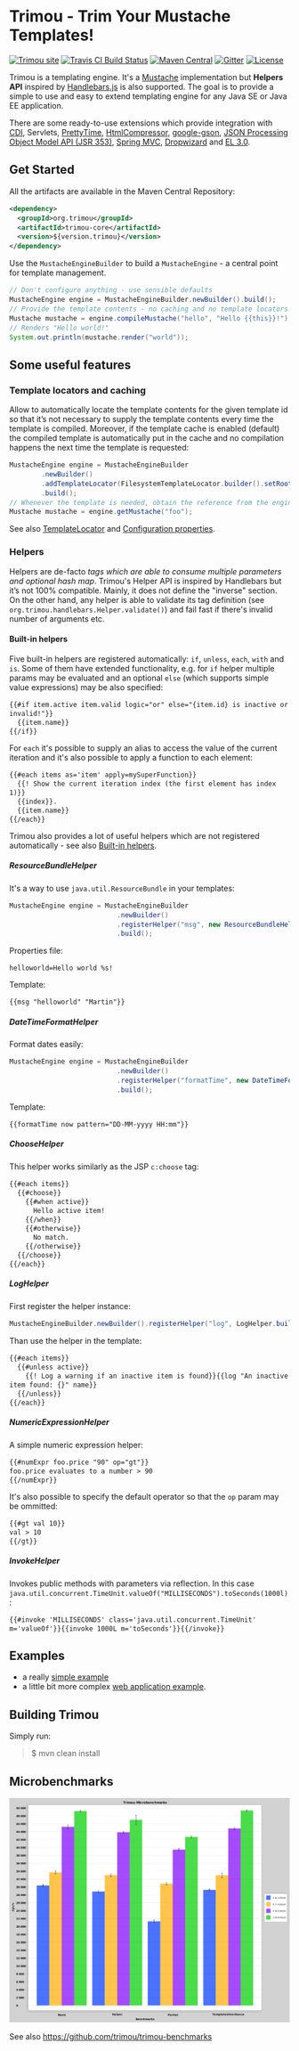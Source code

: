 # Trimou - Trim Your Mustache Templates!

[![Trimou site](https://img.shields.io/badge/www-trimou.org-orange.svg)](http://trimou.org/)
[![Travis CI Build Status](https://travis-ci.org/trimou/trimou.png)](https://travis-ci.org/trimou/trimou)
[![Maven Central](http://img.shields.io/maven-central/v/org.trimou/trimou-core.svg)](http://search.maven.org/#search|ga|1|trimou-core)
[![Gitter](https://badges.gitter.im/Join%20Chat.svg)](https://gitter.im/trimou/trimou)
[![License](https://img.shields.io/badge/license-Apache%20License%202.0-yellow.svg)](http://www.apache.org/licenses/LICENSE-2.0.html)

Trimou is a templating engine.
It's a [Mustache](https://github.com/mustache) implementation but **Helpers API** inspired by [Handlebars.js](http://handlebarsjs.com/) is also supported.
The goal is to provide a simple to use and easy to extend templating engine for any Java SE or Java EE application.

There are some ready-to-use extensions which provide integration with [CDI](http://www.cdi-spec.org/), Servlets, [PrettyTime](http://ocpsoft.org/prettytime/),  [HtmlCompressor](http://code.google.com/p/htmlcompressor/), [google-gson](http://code.google.com/p/google-gson/), [JSON Processing Object Model API (JSR 353)](https://jsonp.java.net/), [Spring MVC](http://docs.spring.io/spring/docs/current/spring-framework-reference/html/mvc.html), [Dropwizard](https://dropwizard.github.io/dropwizard/) and [EL 3.0](https://uel.java.net/).

## Get Started

All the artifacts are available in the Maven Central Repository:

```xml
<dependency>
  <groupId>org.trimou</groupId>
  <artifactId>trimou-core</artifactId>
  <version>${version.trimou}</version>
</dependency>
```
Use the `MustacheEngineBuilder` to build a `MustacheEngine` - a central point for template management.

```java
// Don't configure anything - use sensible defaults
MustacheEngine engine = MustacheEngineBuilder.newBuilder().build();
// Provide the template contents - no caching and no template locators used
Mustache mustache = engine.compileMustache("hello", "Hello {{this}}!");
// Renders "Hello world!"
System.out.println(mustache.render("world"));
```

## Some useful features

### Template locators and caching

Allow to automatically locate the template contents for the given template id so that it’s not necessary to supply the template contents every time the template is compiled. Moreover, if the template cache is enabled (default) the compiled template is automatically put in the cache and no compilation happens the next time the template is requested:

```java
MustacheEngine engine = MustacheEngineBuilder
        .newBuilder()
        .addTemplateLocator(FilesystemTemplateLocator.builder().setRootPath("/home/trimou/templates").setSuffix("html").build())
        .build();
// Whenever the template is needed, obtain the reference from the engine
Mustache mustache = engine.getMustache("foo");
```
See also [TemplateLocator](http://trimou.org/doc/latest.html#template_locator) and [Configuration properties](http://trimou.org/doc/latest.html#configuration).

### Helpers

Helpers are de-facto *tags which are able to consume multiple parameters and optional hash map*. Trimou's Helper API is inspired by Handlebars but it’s not 100% compatible. Mainly, it does not define the "inverse" section. On the other hand, any helper is able to validate its tag definition (see `org.trimou.handlebars.Helper.validate()`) and fail fast if there's invalid number of arguments etc.

#### Built-in helpers

Five built-in helpers are registered automatically: `if`, `unless`, `each`, `with` and `is`. Some of them have extended functionality, e.g. for `if` helper multiple params may be evaluated and an optional `else` (which supports simple value expressions) may be also specified:
```
{{#if item.active item.valid logic="or" else="{item.id} is inactive or invalid!"}}
  {{item.name}}
{{/if}}
```
For `each` it's possible to supply an alias to access the value of the current iteration and it's also possible to apply a function to each element:
```
{{#each items as='item' apply=mySuperFunction}}
  {{! Show the current iteration index (the first element has index 1)}}
  {{index}}. 
  {{item.name}}
{{/each}}
```

Trimou also provides a lot of useful helpers which are not registered automatically - see also [Built-in helpers](http://trimou.org/doc/latest.html#helpers).

##### ResourceBundleHelper

It's a way to use `java.util.ResourceBundle` in your templates:
```java
MustacheEngine engine = MustacheEngineBuilder
                           .newBuilder()
                           .registerHelper("msg", new ResourceBundleHelper("messages"))
                           .build();
```
Properties file:
```
helloworld=Hello world %s!
```
Template:
```
{{msg "helloworld" "Martin"}}
```

##### DateTimeFormatHelper

Format dates easily:
```java
MustacheEngine engine = MustacheEngineBuilder
                           .newBuilder()
                           .registerHelper("formatTime", new DateTimeFormatHelper())
                           .build();
```
Template:
```
{{formatTime now pattern="DD-MM-yyyy HH:mm"}}
```

##### ChooseHelper

This helper works similarly as the JSP `c:choose` tag:
```
{{#each items}}
  {{#choose}}
    {{#when active}}
      Hello active item!
    {{/when}}
    {{#otherwise}}
      No match.
    {{/otherwise}}
  {{/choose}}
{{/each}}
```

##### LogHelper

First register the helper instance:
```java
MustacheEngineBuilder.newBuilder().registerHelper("log", LogHelper.builder().setDefaultLevel(Level.WARN).build()).build();
```
Than use the helper in the template:
```
{{#each items}}
  {{#unless active}}
    {{! Log a warning if an inactive item is found}}{{log "An inactive item found: {}" name}}
  {{/unless}}
{{/each}}
```

##### NumericExpressionHelper

A simple numeric expression helper:

```
{{#numExpr foo.price "90" op="gt"}}
foo.price evaluates to a number > 90
{{/numExpr}}
```

It's also possible to specify the default operator so that the `op` param may be ommitted:
```
{{#gt val 10}}
val > 10
{{/gt}}
```

##### InvokeHelper

Invokes public methods with parameters via reflection. In this case `java.util.concurrent.TimeUnit.valueOf("MILLISECONDS").toSeconds(1000l)`:

```
{{#invoke 'MILLISECONDS' class='java.util.concurrent.TimeUnit' m='valueOf'}}{{invoke 1000L m='toSeconds'}}{{/invoke}}
```

## Examples

* a really [simple example](https://github.com/trimou/trimou/tree/master/examples/simple)
* a little bit more complex [web application example](https://github.com/trimou/trimou/tree/master/examples/ping).

## Building Trimou

Simply run:

> $ mvn clean install

## Microbenchmarks

![Example results](https://github.com/trimou/trimou-benchmarks/blob/master/trimou-microbenchmarks.png)

See also https://github.com/trimou/trimou-benchmarks
